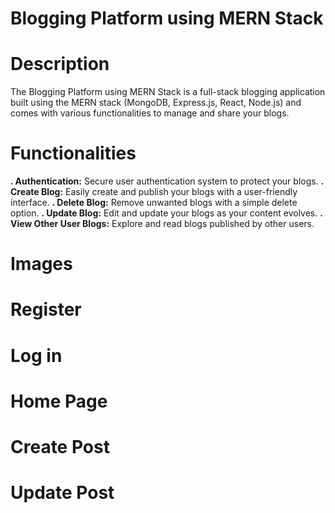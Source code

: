 # Blogging Platform using MERN Stack

# Description
The Blogging Platform using MERN Stack is a full-stack blogging application built using the MERN stack (MongoDB, Express.js, React, Node.js) and comes with various functionalities to manage and share your blogs.
# Functionalities
 **. Authentication:** Secure user authentication system to protect your blogs.
**. Create Blog:** Easily create and publish your blogs with a user-friendly interface.
**. Delete Blog:** Remove unwanted blogs with a simple delete option.
**. Update Blog:** Edit and update your blogs as your content evolves.
**. View Other User Blogs:** Explore and read blogs published by other users.

# Images

# Register

# Log in 

# Home Page

# Create Post

# Update Post 
